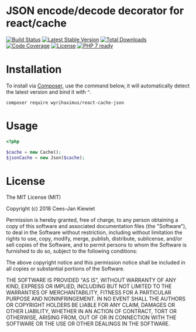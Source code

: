 # JSON encode/decode decorator for react/cache

[![Build Status](https://travis-ci.org/WyriHaximus/reactphp-cache-json.svg?branch=master)](https://travis-ci.org/WyriHaximus/reactphp-cache-json)
[![Latest Stable Version](https://poser.pugx.org/WyriHaximus/react-cache-json/v/stable.png)](https://packagist.org/packages/WyriHaximus/react-cache-json)
[![Total Downloads](https://poser.pugx.org/WyriHaximus/react-cache-json/downloads.png)](https://packagist.org/packages/WyriHaximus/react-cache-json)
[![Code Coverage](https://scrutinizer-ci.com/g/WyriHaximus/reactphp-cache-json/badges/coverage.png?b=master)](https://scrutinizer-ci.com/g/WyriHaximus/reactphp-cache-json/?branch=master)
[![License](https://poser.pugx.org/WyriHaximus/react-cache-json/license.png)](https://packagist.org/packages/WyriHaximus/react-cache-json)
[![PHP 7 ready](http://php7ready.timesplinter.ch/WyriHaximus/reactphp-cache-json/badge.svg)](https://travis-ci.org/WyriHaximus/reactphp-cache-json)

# Installation

To install via [Composer](http://getcomposer.org/), use the command below, it will automatically detect the latest version and bind it with `^`.

```
composer require wyrihaximus/react-cache-json 
```

# Usage

```php
<?php

$cache = new Cache();
$jsonCache = new Json($cache);

```

# License

The MIT License (MIT)

Copyright (c) 2018 Cees-Jan Kiewiet

Permission is hereby granted, free of charge, to any person obtaining a copy
of this software and associated documentation files (the "Software"), to deal
in the Software without restriction, including without limitation the rights
to use, copy, modify, merge, publish, distribute, sublicense, and/or sell
copies of the Software, and to permit persons to whom the Software is
furnished to do so, subject to the following conditions:

The above copyright notice and this permission notice shall be included in all
copies or substantial portions of the Software.

THE SOFTWARE IS PROVIDED "AS IS", WITHOUT WARRANTY OF ANY KIND, EXPRESS OR
IMPLIED, INCLUDING BUT NOT LIMITED TO THE WARRANTIES OF MERCHANTABILITY,
FITNESS FOR A PARTICULAR PURPOSE AND NONINFRINGEMENT. IN NO EVENT SHALL THE
AUTHORS OR COPYRIGHT HOLDERS BE LIABLE FOR ANY CLAIM, DAMAGES OR OTHER
LIABILITY, WHETHER IN AN ACTION OF CONTRACT, TORT OR OTHERWISE, ARISING FROM,
OUT OF OR IN CONNECTION WITH THE SOFTWARE OR THE USE OR OTHER DEALINGS IN THE
SOFTWARE.
